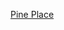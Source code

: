 [Pine Place](https://www.booking.com/hotel/us/pine-place-kalispell.html?ssne=Kalispell&ssne_untouched=Kalispell&highlighted_hotels=9608179&ss=Kalispell&dest_id=20076753&dest_type=city&hp_avform=1&origin=hp&do_availability_check=1&label=petfriendly--key-pet_d-web_ut-bo_page-refine_menuid-1716778169706_referralid-13-BC-9608179_hotel-BC-9608179_oztoken-OTU4NjIxNzQzLjE3MTY3NzgxNDM%3D&sid=183609b2c680445aa3fdbef53d7ba599&aid=1482197&lang=en-us&sb=1&src_elem=sb&src=hotel&checkin=2024-08-01&checkout=2024-08-05&group_adults=10&no_rooms=1&group_children=0&activeTab=main)
